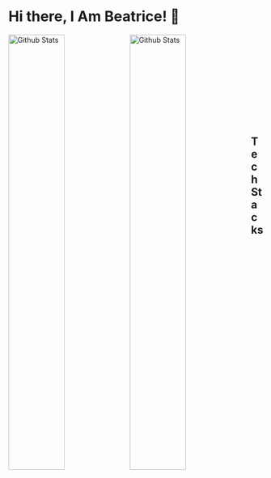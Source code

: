 # Hi there, I Am Beatrice! 👋

<img src="https://github-readme-stats.vercel.app/api?username=BeatriceWambuiMbugua&theme=radical&show_icons=true" alt="Github Stats"   width="47%"  
align="left"/>

<img src="https://github-readme-stats.vercel.app/api/top-langs/?username=BeatriceWambuiMbugua&layout=compact" alt="Github Stats"  width="47%" align="left"/> <br/>
<br/>
<br/>
<br/>
<br/>
<br/>
<br/>
<br/>
<br/>
<br/>

## Tech Stacks








